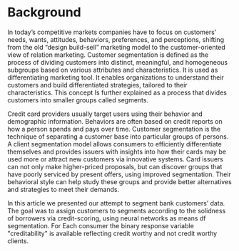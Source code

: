 # Background
In today’s competitive markets companies have to focus on customers’ needs, wants, attitudes, behaviors, preferences, and perceptions, shifting from the old “design build-sell” marketing model to the customer-oriented view of relation marketing. Customer segmentation is defined as the process of dividing customers into distinct, meaningful, and homogeneous subgroups based on various attributes and characteristics. It is used as differentiating marketing tool. It enables organizations to understand their customers and build differentiated strategies, tailored to their characteristics. This concept Is further explained as a process that divides customers into smaller groups called segments.

Credit card providers usually target users using their behavior and demographic information. Behaviors are often based on credit reports on how a person spends and pays over time. Customer segmentation is the technique of separating a customer base into particular groups of persons. A client segmentation model allows consumers to efficiently differentiate themselves and provides issuers with insights into how their cards may be used more or attract new customers via innovative systems.
Card issuers can not only make higher-priced proposals, but can discover groups that have poorly serviced by present offers, using improved segmentation. Their behavioral style can help study these groups and provide better alternatives and strategies to meet their demands.

In this article we presented our attempt to segment bank  customers’ data. The goal was to assign customers to segments according to the solidness of borrowers via credit-scoring, using neural networks as means df segmentation. For Each consumer the binary response variable "creditability" is available reflecting credit worthy and not credit worthy clients.
